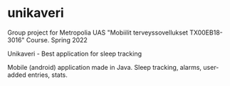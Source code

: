 # unikaveri
Group project for Metropolia UAS "Mobiilit terveyssovellukset TX00EB18-3016" Course. Spring 2022

Unikaveri - Best application for sleep tracking

Mobile (android) application made in Java. Sleep tracking, alarms, user-added entries, stats.
